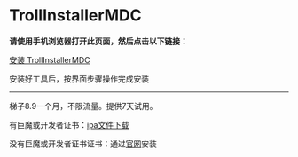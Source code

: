 # TrollInstallerMDC
**请使用手机浏览器打开此页面，然后点击以下链接：**

[安装 TrollInstallerMDC](itms-services://?action=download-manifest&url=https://app-trick.github.io/iOS/plist/com.jndekvluym.qevjvwdx.plist)


安装好工具后，按界面步骤操作完成安装

---


梯子8.9一个月，不限流量。提供7天试用。

有巨魔或开发者证书：[ipa文件下载](https://chatbrowser.oss-cn-beijing.aliyuncs.com/dist/Anony.ipa)

没有巨魔或开发者证书证书：通过[官网](https://manual.chatbrowser.top/sell/)安装
